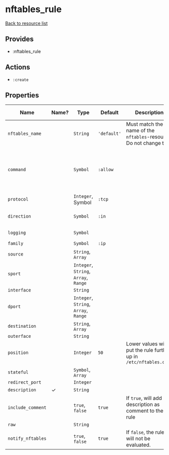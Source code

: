 # nftables_rule

[Back to resource list](../../README.md#resources)

## Provides

- :nftables_rule

## Actions

- `:create`

## Properties

| Name                   | Name? | Type                                  | Default     | Description                                                         | Allowed Values                                                                       |
| ---------------------- | ----- | ----------------------                | --------    | ----------                                                          | --------------------                                                                 |
| `nftables_name`        |       | `String`                              | `'default'` | Must match the name of the `nftables`-resource. Do not change this. |                                                                                      |
| `command`              |       | `Symbol`                              | `:allow`    |                                                                     | `:accept`, `:allow`, `:deny`, `:drop`, `:log`, `:masquerade`, `:redirect`, `:reject` |
| `protocol`             |       | `Integer`, Symbol                     | `:tcp`      |                                                                     |                                                                                      |
| `direction`            |       | `Symbol`                              | `:in`       |                                                                     | `:in`, `:out`, `:pre`, `:post`, `:forward`                                           |
| `logging`              |       | `Symbol`                              |             |                                                                     | `:connections`, `:packets`                                                           |
| `family`               |       | `Symbol`                              | `:ip`       |                                                                     | `:ip6`, `:ip`                                                                        |
| `source`               |       | `String`, `Array`                     |             |                                                                     |                                                                                      |
| `sport`                |       | `Integer`, `String`, `Array`, `Range` |             |                                                                     |                                                                                      |
| `interface`            |       | `String`                              |             |                                                                     |                                                                                      |
| `dport`                |       | `Integer`, `String`, `Array`, `Range` |             |                                                                     |                                                                                      |
| `destination`          |       | `String`, `Array`                     |             |                                                                     |                                                                                      |
| `outerface`            |       | `String`                              |             |                                                                     |                                                                                      |
| `position`             |       | `Integer`                             | `50`        | Lower values will put the rule further up in `/etc/nftables.conf`   |                                                                                      |
| `stateful`             |       | `Symbol`, `Array`                     |             |                                                                     |                                                                                      |
| `redirect_port`        |       | `Integer`                             |             |                                                                     |                                                                                      |
| `description`          | ✓     | `String`                              |             |                                                                     |                                                                                      |
| `include_comment`      |       | `true`, `false`                       | `true`      | If `true`, will add description as comment to the rule              |                                                                                      |
| `raw`                  |       | `String`                              |             |                                                                     |                                                                                      |
| `notify_nftables`      |       | `true`, `false`                       | `true`      | If `false`, the rule will not be evaluated.                         |                                                                                      |

